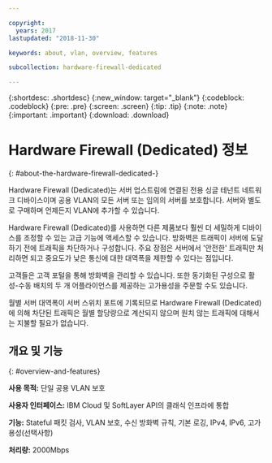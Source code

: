 ```yaml
---

copyright:
  years: 2017
lastupdated: "2018-11-30"

keywords: about, vlan, overview, features

subcollection: hardware-firewall-dedicated

---
```


{:shortdesc: .shortdesc}
{:new_window: target="_blank"}
{:codeblock: .codeblock}
{:pre: .pre}
{:screen: .screen}
{:tip: .tip}
{:note: .note}
{:important: .important}
{:download: .download}

# Hardware Firewall (Dedicated) 정보
{: #about-the-hardware-firewall-dedicated-}

Hardware Firewall (Dedicated)는 서버 업스트림에 연결된 전용 싱글 테넌트 네트워크 디바이스이며 공용 VLAN의 모든 서버 또는 임의의 서버를 보호합니다. 서버와 별도로 구매하며 언제든지 VLAN에 추가할 수 있습니다.   

Hardware Firewall (Dedicated)를 사용하면 다른 제품보다 훨씬 더 세밀하게 디바이스를 조정할 수 있는 고급 기능에 액세스할 수 있습니다. 방화벽은 트래픽이 서버에 도달하기 전에 트래픽을 차단하거나 구성합니다. 주요 장점은 서버에서 '안전한' 트래픽만 처리하면 되고 중요도가 낮은 통신에 대한 대역폭을 제한할 수 있다는 점입니다.

고객들은 고객 포털을 통해 방화벽을 관리할 수 있습니다. 또한 동기화된 구성으로 활성-수동 배치의 두 개 어플라이언스를 제공하는 고가용성을 주문할 수도 있습니다.

월별 서버 대역폭이 서버 스위치 포트에 기록되므로 Hardware Firewall (Dedicated)에 의해 차단된 트래픽은 월별 할당량으로 계산되지 않으며 원치 않는 트래픽에 대해서는 지불할 필요가 없습니다.

## 개요 및 기능
{: #overview-and-features}

**사용 목적:** 단일 공용 VLAN 보호

**사용자 인터페이스:** IBM Cloud 및 SoftLayer API의 클래식 인프라에 통합

**기능:** Stateful 패킷 검사, VLAN 보호, 수신 방화벽 규칙, 기본 로깅, IPv4, IPv6, 고가용성(선택사항)

**처리량:** 2000Mbps
